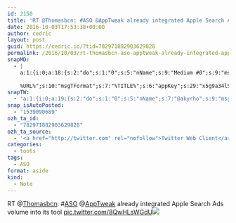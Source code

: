 ```yaml
---
id: 2150
title: 'RT @Thomasbcn: #ASO @AppTweak already integrated Apple Search Ads volume into its tool pic.twitter.com/8QwHLsWGdU'
date: 2016-10-03T17:53:38+00:00
author: cedric
layout: post
guid: https://cedric.io/?tid=782971882903629828
permalink: /2016/10/03/rt-thomasbcn-aso-apptweak-already-integrated-apple-search-ads-volume-into-its-tool-pic-twitter-com-8qwhlswgdu/
snapMD:
  - |
    a:1:{i:0;a:18:{s:2:"do";s:1:"0";s:5:"nName";s:9:"Medium #0";s:9:"msgFormat";s:19:"%FULLTEXT%
    
    %URL%";s:10:"msgTFormat";s:7:"%TITLE%";s:6:"appKey";s:29:"x5g9a34l5z294i5y2q284e4g54454";s:6:"appSec";s:85:"d3h0a44e4s2b4i5u2r234m5f5b4v2l5q2a444h574347464a454x2w20374447494c484b4w2c464f5u2d4z2";s:8:"inclTags";s:1:"1";s:7:"fltrsOn";i:0;s:5:"fltrs";a:0:{}s:7:"proxyOn";i:0;s:7:"useSURL";i:0;s:1:"v";i:350;s:4:"publ";s:1:"0";s:11:"accessToken";s:65:"2353413aa5437433e5648ccf74a16119308317c52d1a24d8ed99f26add037528a";s:12:"appAppUserID";s:65:"104b21fd8da79171a6e7bf800d03b4b761204f242935e05d2d86850a6b1635f77";s:14:"appAppUserName";s:26:"Cédric Bousmanne (akyrho)";s:13:"appAppUserURL";s:26:"https://medium.com/@akyrho";s:7:"pubList";a:0:{}}}
snapTW:
  - 'a:1:{i:0;a:19:{s:2:"do";s:1:"0";s:5:"nName";s:7:"@akyrho";s:9:"msgFormat";s:26:"%TITLE%. %EXCERPT% - %URL%";s:6:"appKey";s:55:"x5g9a8325v2y475r3c4m48584n53446p423r3r5u3e356j5j3k4r2p3";s:6:"appSec";s:105:"d3h0a94o46415u594v3q5l5n5l4r4x474x4j484o473u4i5w2m4k494z2k344n306n5r3l5v2s554p4n3p3k45495c3z4v4d3m3u5w525";s:7:"fltrsOn";i:0;s:5:"fltrs";a:0:{}s:7:"proxyOn";i:0;s:7:"useSURL";i:0;s:1:"v";i:350;s:5:"twURL";s:25:"http://twitter.com/akyrho";s:11:"accessToken";s:50:"6678782-Eyg60SCeh7762DEIsYtTPD5GVeOuSN8ATMdF2Lpppe";s:14:"accessTokenSec";s:45:"PgGDCbcYLJnR5esZjY9ID72A33mUNCYnQwaQTBsojSJNa";s:5:"tw140";i:0;s:10:"riComments";s:1:"1";s:11:"riCommentsM";s:1:"1";s:12:"riCommentsAA";s:1:"1";s:8:"attchImg";s:1:"1";s:9:"wpImgSize";s:4:"full";}}'
snap_isAutoPosted:
  - "1539090689"
ozh_ta_id:
  - "782971882903629828"
ozh_ta_source:
  - '<a href="http://twitter.com" rel="nofollow">Twitter Web Client</a>'
categories:
  - toots
tags:
  - ASO
format: aside
kind:
  - Note
---
```

RT <span class="username username_linked">@<a href="https://twitter.com/Thomasbcn" title="Thomasbcn">Thomasbcn</a></span>: <span class="hashtag hashtag_local">#<a href="https://cedric.io/tag/aso/">ASO</a> <span class="username username_linked">@<a href="https://twitter.com/AppTweak" title="AppTweak">AppTweak</a></span> already integrated Apple Search Ads volume into its tool <a href="https://twitter.com/Thomasbcn/status/782968675162808320/photo/1" title="https://twitter.com/Thomasbcn/status/782968675162808320/photo/1" class="link link_untco link_untco_image">pic.twitter.com/8QwHLsWGdU</a><span class="embed_image embed_image_yes"><a href="https://twitter.com/Thomasbcn/status/782968675162808320/photo/1"><img src="https://i1.wp.com/pbs.twimg.com/media/Ct2p0oCWYAAuFfM.jpg?w=900&#038;ssl=1" data-recalc-dims="1" /></a></span></p>